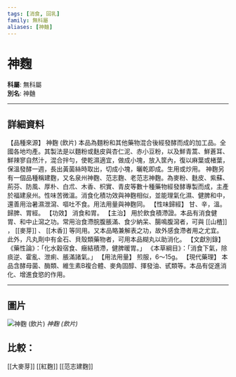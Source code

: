 ```yaml
---
tags: [消食, 回乳]
family: 無科屬
aliases: [神麯]
---
```


# 神麴

**科屬**: 無科屬  
**別名**: 神麯  

---

## 詳細資料
【品種來源】
神麴 (飲片)
本品為麵粉和其他藥物混合後經發酵而成的加工品。全國各地均產。其製法是以麵粉或麩皮與杏仁泥、赤小豆粉，以及鮮青蒿、鮮蒼耳、鮮辣寥自然汁，混合拌勻，使乾濕適宜，做成小塊，放入筐內，復以麻葉或楮葉，保溫發酵一週，長出黃菌絲時取出，切成小塊，曬乾即成。生用或炒用。
神麴另有一個品種稱建麴，又名泉州神麴、范志麴、老范志神麴。為麥粉、麩皮、紫蘇、荊芬、防風、厚朴、白朮、木香、枳實、青皮等數十種藥物經發酵專製而成，主產於福建泉州。性味苦微溫。消食化積功效與神麴相似，並能理氣化濕、健脾和中，還善用治暑濕泄瀉、嘔吐不食。用法用量與神麴同。
【性味歸經】
甘、辛，溫。歸脾、胃經。
【功效】
消食和胃。
【主治】
用於飲食積滯證。本品有消食健胃、和中止瀉之功。常用治食滯脘腹脹滿、食少納呆、腸鳴腹瀉者，可與 [[山楂]] ， [[麥芽]] 、 [[木香]] 等同用。又本品略兼解表之功，故外感食滯者用之尤宜。此外，凡丸劑中有金石、貝殼類藥物者，可用本品糊丸以助消化。
【文獻別錄】
《藥性論》：「化水穀宿食、癥結積滯，健脾暖胃。」
《本草綱目》：「消食下氣，除痰逆、霍亂、泄痢、脹滿諸氣。」
【用法用量】
煎服，6～15g。
【現代藥理】
本品含酵母菌、酶類、維生素B複合體、麥角固醇、揮發油、甙類等。本品有促進消化、增進食慾的作用。

---

## 圖片
![神麴 (飲片)](https://yibian.hopto.org/pic/yao/shenqu2.gif)
_神麴 (飲片)_

## 比較：
[[大麥芽]]
[[紅麴]]
[[范志建麴]]
